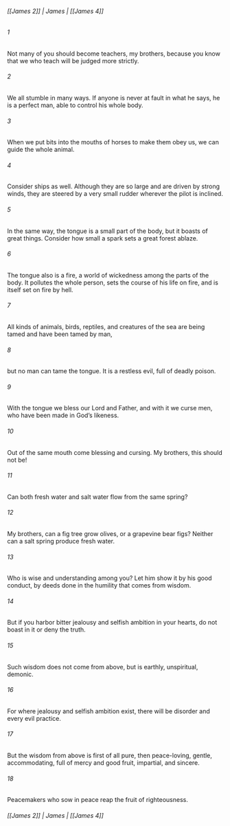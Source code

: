 ###### [[James 2]] | James | [[James 4]]

###### 1
Not many of you should become teachers, my brothers, because you know that we who teach will be judged more strictly.
###### 2
We all stumble in many ways. If anyone is never at fault in what he says, he is a perfect man, able to control his whole body.
###### 3
When we put bits into the mouths of horses to make them obey us, we can guide the whole animal.
###### 4
Consider ships as well. Although they are so large and are driven by strong winds, they are steered by a very small rudder wherever the pilot is inclined.
###### 5
In the same way, the tongue is a small part of the body, but it boasts of great things. Consider how small a spark sets a great forest ablaze.
###### 6
The tongue also is a fire, a world of wickedness among the parts of the body. It pollutes the whole person, sets the course of his life on fire, and is itself set on fire by hell.
###### 7
All kinds of animals, birds, reptiles, and creatures of the sea are being tamed and have been tamed by man,
###### 8
but no man can tame the tongue. It is a restless evil, full of deadly poison.
###### 9
With the tongue we bless our Lord and Father, and with it we curse men, who have been made in God’s likeness.
###### 10
Out of the same mouth come blessing and cursing. My brothers, this should not be!
###### 11
Can both fresh water and salt water flow from the same spring?
###### 12
My brothers, can a fig tree grow olives, or a grapevine bear figs? Neither can a salt spring produce fresh water.
###### 13
Who is wise and understanding among you? Let him show it by his good conduct, by deeds done in the humility that comes from wisdom.
###### 14
But if you harbor bitter jealousy and selfish ambition in your hearts, do not boast in it or deny the truth.
###### 15
Such wisdom does not come from above, but is earthly, unspiritual, demonic.
###### 16
For where jealousy and selfish ambition exist, there will be disorder and every evil practice.
###### 17
But the wisdom from above is first of all pure, then peace-loving, gentle, accommodating, full of mercy and good fruit, impartial, and sincere.
###### 18
Peacemakers who sow in peace reap the fruit of righteousness.

###### [[James 2]] | James | [[James 4]]
